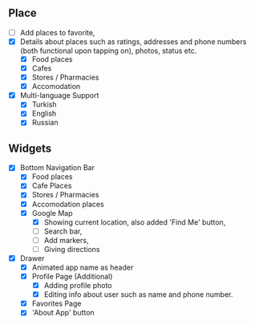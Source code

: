 ## Place ##
- [ ] Add places to favorite, 
- [x] Details about places such as ratings, addresses and phone numbers (both functional upon tapping on), photos, status etc.
    - [x] Food places
    - [x] Cafes
    - [x] Stores / Pharmacies
    - [x] Accomodation
- [x] Multi-language Support
    - [x] Turkish
    - [x] English
    - [x] Russian

## Widgets ##
- [x] Bottom Navigation Bar
    - [x] Food places
    - [x] Cafe Places
    - [x] Stores / Pharmacies
    - [x] Accomodation places  
    - [x] Google Map
        - [x] Showing current location, also added 'Find Me' button,
        - [ ] Search bar,
        - [ ] Add markers,
        - [ ] Giving directions
- [x] Drawer
    - [x] Animated app name as header 
    - [x] Profile Page (Additional)
        - [x] Adding profile photo
        - [x] Editing info about user such as name and phone number.
    - [x] Favorites Page
    - [x] 'About App' button  
